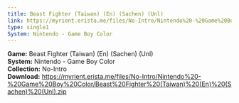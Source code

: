 ```yaml
---
title: Beast Fighter (Taiwan) (En) (Sachen) (Unl)
link: https://myrient.erista.me/files/No-Intro/Nintendo%20-%20Game%20Boy%20Color/Beast%20Fighter%20(Taiwan)%20(En)%20(Sachen)%20(Unl).zip
type: single1
System: Nintendo - Game Boy Color
---
```

<b>Game:</b> Beast Fighter (Taiwan) (En) (Sachen) (Unl)<br>
<b>System:</b> Nintendo - Game Boy Color<br>
<b>Collection:</b> No-Intro<br>
<b>Download:</b> https://myrient.erista.me/files/No-Intro/Nintendo%20-%20Game%20Boy%20Color/Beast%20Fighter%20(Taiwan)%20(En)%20(Sachen)%20(Unl).zip